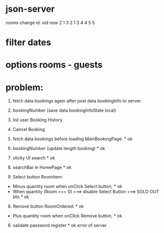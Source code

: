 # json-server

rooms change id:
old new
2 1
3 2
1 3
4 4
5 5

# filter dates

# options rooms - guests

# problem:

1. fetch data bookings again after post data bookingInfo to server.
2. bookingNumber (save data bookingInfoState local)
3. list user Booking History
4. Cancel Booking

5. fetch data bookings before loading MainBookingPage. \* ok
6. bookingNumber (update length booking) \* ok
7. sticky UI search \* ok
8. searchBar in HomePage \* ok
9. Select button RoomItem:

- Minus quantity room when onClick Select button, \* ok
- When quantity (Room === 0) ===> disable Select Button ===> SOLD OUT btn \* ok

8. Remove button RoomOrdered: \* ok

- Plus quantity room when onClick Remove button, \* ok

6. validate password register \* ok error of server

